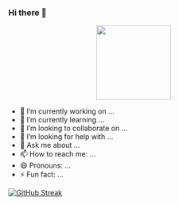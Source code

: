 ### Hi there 👋

<div align="center">
  <img height="150" src="[https://lottie.host/4adcbc04-8d0a-4b8f-9d24-c271d83f3fbb/O3LGoVXpwH.json](https://lottie.host/?file=4adcbc04-8d0a-4b8f-9d24-c271d83f3fbb/O3LGoVXpwH.json)"  />
</div>

- 🔭 I’m currently working on ...
- 🌱 I’m currently learning ...
- 👯 I’m looking to collaborate on ...
- 🤔 I’m looking for help with ...
- 💬 Ask me about ...
- 📫 How to reach me: ...
- 😄 Pronouns: ...
- ⚡ Fun fact: ...

[![GitHub Streak](https://github-readme-streak-stats.herokuapp.com?user=nargis21&theme=highcontrast&card_width=500&border=F0FA05&stroke=F0FA05&ring=F0FA05&fire=F0FA05&sideLabels=F0FA05&currStreakLabel=F0FA05)](https://git.io/streak-stats)
